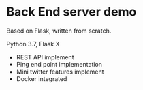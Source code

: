 # Back End server demo 
Based on Flask, written from scratch. 

Python 3.7, Flask X 

- REST API implement
- Ping end point implementation
- Mini twitter features implement
- Docker integrated 
